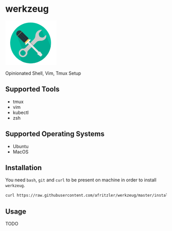 # werkzeug

![logo](/docs/images/logo.png)

Opinionated Shell, Vim, Tmux Setup

## Supported Tools

* tmux
* vim
* kubectl
* zsh

## Supported Operating Systems

* Ubuntu
* MacOS

## Installation

You need `bash`, `git` and `curl` to be present on machine in order to install `werkzeug`.

```bash
curl https://raw.githubusercontent.com/afritzler/werkzeug/master/install.sh | bash
```

## Usage

TODO
